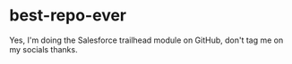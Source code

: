 # best-repo-ever
Yes, I'm doing the Salesforce trailhead module on GitHub, don't tag me on my socials thanks.

